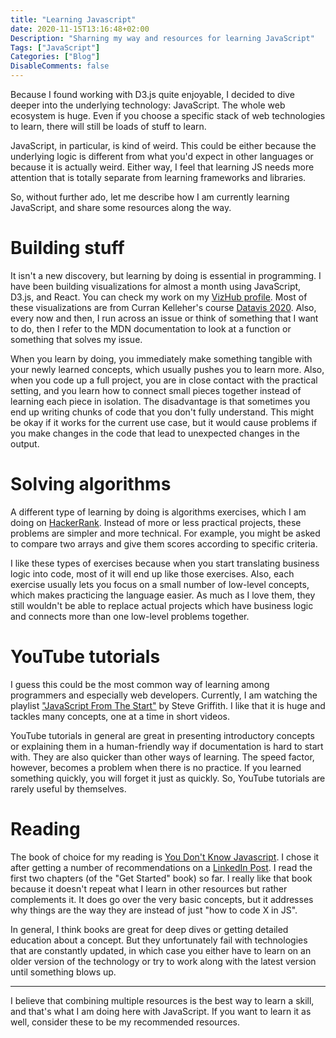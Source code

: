 ```yaml
---
title: "Learning Javascript"
date: 2020-11-15T13:16:48+02:00
Description: "Sharning my way and resources for learning JavaScript"
Tags: ["JavaScript"]
Categories: ["Blog"]
DisableComments: false
---
```


Because I found working with D3.js quite enjoyable, I decided to dive deeper
into the underlying technology: JavaScript. The whole web ecosystem is huge.
Even if you choose a specific stack of web technologies to learn, there will
still be loads of stuff to learn.

JavaScript, in particular, is kind of weird. This could be either because the
underlying logic is different from what you'd expect in other languages or
because it is actually weird. Either way, I feel that learning JS needs more
attention that is totally separate from learning frameworks and libraries.

So, without further ado, let me describe how I am currently learning
JavaScript, and share some resources along the way.

# Building stuff

It isn't a new discovery, but learning by doing is essential in programming.
I have been building visualizations for almost a month using JavaScript,
D3.js, and React. You can check my work on my
[VizHub profile](https://vizhub.com/waseem-medhat). Most of these
visualizations are from Curran Kelleher's course
[Datavis 2020](https://datavis.tech/datavis-2020/). Also, every now and then,
I run across an issue or think of something that I want to do, then I refer
to the MDN documentation to look at a function or something that solves my
issue.

When you learn by doing, you immediately make something tangible with your
newly learned concepts, which usually pushes you to learn more. Also, when
you code up a full project, you are in close contact with the practical
setting, and you learn how to connect small pieces together instead of
learning each piece in isolation. The disadvantage is that sometimes you end
up writing chunks of code that you don't fully understand. This might be okay
if it works for the current use case, but it would cause problems if you make
changes in the code that lead to unexpected changes in the output.

# Solving algorithms

A different type of learning by doing is algorithms exercises, which I am
doing on [HackerRank](https://www.hackerrank.com/). Instead of more or less
practical projects, these problems are simpler and more technical. For
example, you might be asked to compare two arrays and give them scores
according to specific criteria.

I like these types of exercises because when you start translating business
logic into code, most of it will end up like those exercises. Also, each
exercise usually lets you focus on a small number of low-level concepts,
which makes practicing the language easier. As much as I love them, they
still wouldn't be able to replace actual projects which have business logic
and connects more than one low-level problems together.

# YouTube tutorials

I guess this could be the most common way of learning among programmers and
especially web developers. Currently, I am watching the playlist
["JavaScript From The Start"](https://www.youtube.com/playlist?list=PLyuRouwmQCjkYdv4VjuIbvcMZVWSdOm58)
by Steve Griffith. I like that it is huge and tackles many concepts, one at a
time in short videos.

YouTube tutorials in general are great in presenting introductory concepts or
explaining them in a human-friendly way if documentation is hard to start
with. They are also quicker than other ways of learning. The speed factor,
however, becomes a problem when there is no practice. If you learned
something quickly, you will forget it just as quickly. So, YouTube tutorials
are rarely useful by themselves.

# Reading

The book of choice for my reading is
[You Don't Know Javascript](https://github.com/getify/You-Dont-Know-JS).
I chose it after getting a number of recommendations on a
[LinkedIn Post](https://www.linkedin.com/posts/waseem-medhat_can-anyone-recommend-good-resources-to-learn-activity-6730884861361479680-xJk1).
I read the first two chapters (of the "Get Started" book) so far. I really
like that book because it doesn't repeat what I learn in other resources but
rather complements it. It does go over the very basic concepts, but it
addresses why things are the way they are instead of just "how to code X in
JS".

In general, I think books are great for deep dives or getting detailed
education about a concept. But they unfortunately fail with technologies that
are constantly updated, in which case you either have to learn on an older
version of the technology or try to work along with the latest version
until something blows up.

---

I believe that combining multiple resources is the best way to learn a skill,
and that's what I am doing here with JavaScript. If you want to learn it as
well, consider these to be my recommended resources.

